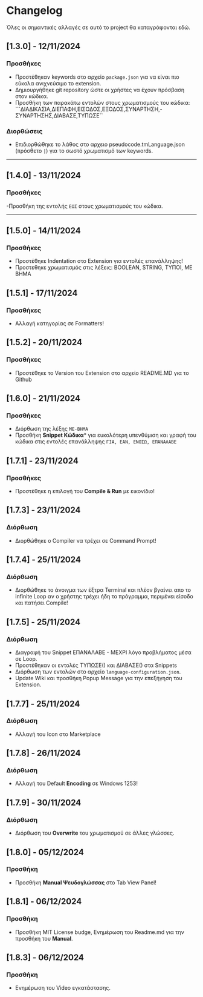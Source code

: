 # Changelog

Όλες οι σημαντικές αλλαγές σε αυτό το project θα καταγράφονται εδώ.

## [1.3.0] - 12/11/2024
### Προσθήκες
- Προστέθηκαν keywords στο αρχείο `package.json` για να είναι πιο εύκολα ανιχνεύσιμο το extension.
- Δημιουργήθηκε git repository ώστε οι χρήστες να έχουν πρόσβαση στον κώδικα.
- Προσθήκη των παρακάτω εντολών στους χρωματισμούς του κώδικα: ```ΔΙΑΔΙΚΑΣΙΑ,ΔΙΕΠΑΦΗ,ΕΙΣΟΔΟΣ,ΕΞΟΔΟΣ,ΣΥΝΑΡΤΗΣΗ,-ΣΥΝΑΡΤΗΣΗΣ,ΔΙΑΒΑΣΕ,ΤΥΠΩΣΕ``

### Διορθώσεις
- Επιδιορθώθηκε το λάθος στο αρχειο pseudocode.tmLanguage.json (πρόσθετο `|`) για το σωστό χρωματισμό των keywords.

---

## [1.4.0] - 13/11/2024
### Προσθήκες
-Προσθήκη της εντολής ```ΕΩΣ``` στους χρωματισμούς του κώδικα.

---

## [1.5.0] - 14/11/2024
### Προσθήκες
- Προστέθηκε Indentation στο Extension για εντολές επανάλληψης!
- Προστεθηκε χρωματισμός στις λέξεις: BOOLEAN, STRING, ΤΥΠΟΙ, ΜΕ ΒΗΜΑ

## [1.5.1] - 17/11/2024
### Προσθήκες
- Αλλαγή κατηγορίας σε Formatters!

## [1.5.2] - 20/11/2024
### Προσθήκες
- Προστέθηκε το Version του Extension στο αρχείο README.MD για το Github

## [1.6.0] - 21/11/2024
### Προσθήκες
- Διόρθωση της λέξης ```ΜΕ-ΒΗΜΑ```
- Προσθήκη **Snippet Κώδικα*** για ευκολότερη υπενθύμιση και γραφή του κώδικα στις εντολές επανάλληψης
```ΓΙΑ, ΕΑΝ, ΕΝΟΣΩ, ΕΠΑΝΑΛΑΒΕ``` 

## [1.7.1] - 23/11/2024
### Προσθήκες
- Προστέθηκε η επιλογή του **Compile & Run** με εικονίδιο!

## [1.7.3] - 23/11/2024
### Διόρθωση
- Διορθώθηκε ο Compiler να τρέχει σε Command Prompt!

## [1.7.4] - 25/11/2024
### Διόρθωση
- Διορθώθηκε το άνοιγμα των έξτρα Terminal και πλέον βγαίνει απο το infinite Loop αν ο χρήστης τρέχει ήδη το πρόγραμμα, περιμένει είσοδο και πατήσει Compile!

## [1.7.5] - 25/11/2024
### Διόρθωση
- Διαγραφή του Snippet ΕΠΑΝΑΛΑΒΕ - ΜΕΧΡΙ λόγο προβλήματος μέσα σε Loop.
- Προστέθηκαν οι εντολές ΤΥΠΩΣΕ() και ΔΙΑΒΑΣΕ() στα Snippets
- Διόρθωση των εντολών στο αρχείο `language-configuration.json`.
- Update Wiki και προσθήκη Popup Message για την επεξήγηση του Extension.

## [1.7.7] - 25/11/2024
### Διόρθωση
- Αλλαγή του Icon στο Marketplace

## [1.7.8] - 26/11/2024
### Διόρθωση
- Αλλαγή του Default **Encoding** σε Windows 1253!

## [1.7.9] - 30/11/2024
### Διόρθωση
- Διόρθωση του **Overwrite** του χρωματισμού σε άλλες γλώσσες. 

## [1.8.0] - 05/12/2024
### Προσθήκη
- Προσθήκη **Manual Ψευδογλώσσας** στο Tab View Panel!

## [1.8.1] - 06/12/2024
### Προσθήκη
- Προσθήκη MIT License budge, Ενημέρωση του Readme.md για την προσθήκη του **Manual**.

## [1.8.3] - 06/12/2024
### Προσθήκη
- Ενημέρωση του Video εγκατάστασης.